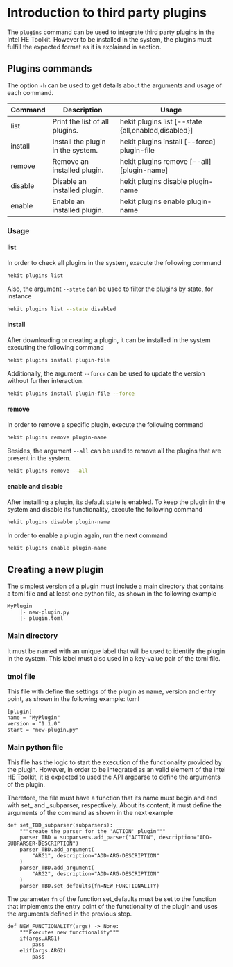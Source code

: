 # Introduction to third party plugins
The `plugins` command can be used to integrate third party
plugins in the Intel HE Toolkit. However to be installed in
the system, the plugins must fulfill the expected format as
it is explained in section.

## Plugins commands
The option `-h` can be used to get details about the arguments
and usage of each command.

| Command | Description | Usage
|-----------|-----------|-----------|
| list | Print the list of all plugins. | hekit plugins list [--state {all,enabled,disabled}]
| install | Install the plugin in the system. | hekit plugins install [--force] plugin-file
| remove | Remove an installed plugin. | hekit plugins remove [--all] [plugin-name]
| disable | Disable an installed plugin. | hekit plugins disable plugin-name
| enable | Enable an installed plugin. | hekit plugins enable plugin-name

### Usage

#### list
In order to check all plugins in the system, execute the following command
```bash
hekit plugins list
```

Also, the argument `--state` can be used to filter the plugins
by state, for instance
```bash
hekit plugins list --state disabled
```

#### install
After downloading or creating a plugin, it can be installed in
the system executing the following command
```bash
hekit plugins install plugin-file
```

Additionally, the argument `--force` can be used to update the
version without further interaction.
```bash
hekit plugins install plugin-file --force
```

#### remove
In order to remove a specific plugin, execute the following command
```bash
hekit plugins remove plugin-name
```

Besides, the argument `--all` can be used to remove all the
plugins that are present in the system.
```bash
hekit plugins remove --all
```

#### enable and disable
After installing a plugin, its default state is enabled. To keep
the plugin in the system and disable its functionality, execute
the following command
```bash
hekit plugins disable plugin-name
```

In order to enable a plugin again, run the next command
```bash
hekit plugins enable plugin-name
```

## Creating a new plugin

The simplest version of a plugin must include a main directory
that contains a toml file and at least one python file, as shown
in the following example

```
MyPlugin
    |- new-plugin.py
    |- plugin.toml
```

### Main directory
It must be named with an unique label that will be used to identify
the plugin in the system. This label must also used in a key-value
pair of the toml file.

### tmol file
This file with define the settings of the plugin as name, version
and entry point, as shown in the following example:
toml
```
[plugin]
name = "MyPlugin"
version = "1.1.0"
start = "new-plugin.py"
```

### Main python file
This file has the logic to start the execution of the functionality
provided by the plugin. However, in order to be integrated as an
valid element of the intel HE Toolkit, it is expected to used the
API argparse to define the arguments of the plugin.

Therefore, the file must have a function that its name must begin
and end with set_ and \_subparser, respectively. About its content,
it must define the arguments of the command as shown in the next example
```
def set_TBD_subparser(subparsers):
    """create the parser for the 'ACTION' plugin"""
    parser_TBD = subparsers.add_parser("ACTION", description="ADD-SUBPARSER-DESCRIPTION")
    parser_TBD.add_argument(
        "ARG1", description="ADD-ARG-DESCRIPTION"
    )
    parser_TBD.add_argument(
        "ARG2", description="ADD-ARG-DESCRIPTION"
    )
    parser_TBD.set_defaults(fn=NEW_FUNCTIONALITY)
```

The parameter `fn` of the function set_defaults must be set to the
function that implements the entry point of the functionality of the
plugin and uses the arguments defined in the previous step.
```
def NEW_FUNCTIONALITY(args) -> None:
    """Executes new functionality"""
    if(args.ARG1)
        pass
    elif(args.ARG2)
        pass
```
